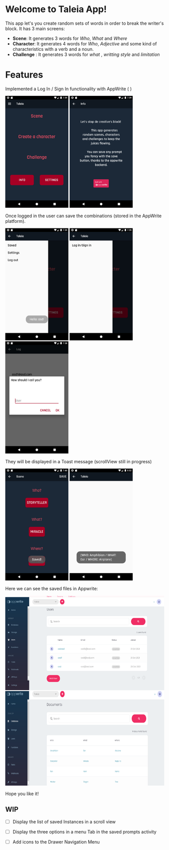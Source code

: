 # Welcome to Taleia App!

This app let's you create random sets of words in order to break the writer's block.
It has 3 main screens:

- **Scene**: It generates 3 words for *Who*, *What* and *Where*
- **Character**: It generates 4 words for  *Who*, *Adjective* and some kind of characteristics with a verb and a noun.
- **Challenge** : It generates 3 words for *what* , *writting style* and *limitation*

# Features

Implemented a Log In / Sign In functionality with AppWrite ( )

<img src="https://github.com/und1n3/taleia/blob/main/readme_images/main_screen.png" alt="drawing" width="200"/>

<img src="https://github.com/und1n3/taleia/blob/main/readme_images/info.png" alt="drawing" width="200"/>


Once logged in the user can save the combinations (stored in the AppWrite platform).

<img src="https://github.com/und1n3/taleia/blob/main/readme_images/loged_menu.png" alt="drawing" width="200"/>

<img src="https://github.com/und1n3/taleia/blob/main/readme_images/login_menu.png" alt="drawing" width="200"/>

<img src="https://github.com/und1n3/taleia/blob/main/readme_images/name_alert.png" alt="drawing" width="200"/>


They will be displayed in a Toast message (scrollView still in progress)

<img src="https://github.com/und1n3/taleia/blob/main/readme_images/saved_combo.png" alt="drawing" width="200"/>

<img src="https://github.com/und1n3/taleia/blob/main/readme_images/toast.png" alt="drawing" width="200"/>


Here we can see the saved files in Appwrite:

<img src="https://github.com/und1n3/taleia/blob/main/readme_images/app_users.png" alt="drawing" height="300"/>

<img src="https://github.com/und1n3/taleia/blob/main/readme_images/app_docs.png" alt="drawing" height="300"/>


Hope you like it!

## WIP

- [ ] Display the list of saved Instances in a scroll view
- [ ] Display the three options in a menu Tab in the saved prompts activity
- [ ] Add icons to the Drawer Navigation Menu

